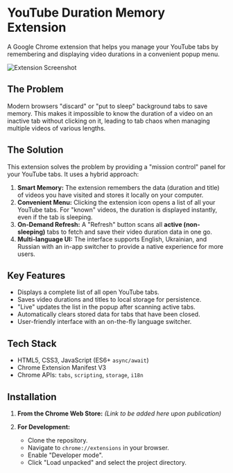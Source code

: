# YouTube Duration Memory Extension

A Google Chrome extension that helps you manage your YouTube tabs by remembering and displaying video durations in a convenient popup menu.

![Extension Screenshot](URL_TO_YOUR_SCREENSHOT)

## The Problem
Modern browsers "discard" or "put to sleep" background tabs to save memory. This makes it impossible to know the duration of a video on an inactive tab without clicking on it, leading to tab chaos when managing multiple videos of various lengths.

## The Solution
This extension solves the problem by providing a "mission control" panel for your YouTube tabs. It uses a hybrid approach:

1.  **Smart Memory:** The extension remembers the data (duration and title) of videos you have visited and stores it locally on your computer.
2.  **Convenient Menu:** Clicking the extension icon opens a list of all your YouTube tabs. For "known" videos, the duration is displayed instantly, even if the tab is sleeping.
3.  **On-Demand Refresh:** A "Refresh" button scans all **active (non-sleeping)** tabs to fetch and save their video duration data in one go.
4.  **Multi-language UI:** The interface supports English, Ukrainian, and Russian with an in-app switcher to provide a native experience for more users.

## Key Features
- Displays a complete list of all open YouTube tabs.
- Saves video durations and titles to local storage for persistence.
- "Live" updates the list in the popup after scanning active tabs.
- Automatically clears stored data for tabs that have been closed.
- User-friendly interface with an on-the-fly language switcher.

## Tech Stack
- HTML5, CSS3, JavaScript (ES6+ `async/await`)
- Chrome Extension Manifest V3
- Chrome APIs: `tabs`, `scripting`, `storage`, `i18n`

## Installation

1.  **From the Chrome Web Store:**
    *(Link to be added here upon publication)*

2.  **For Development:**
    - Clone the repository.
    - Navigate to `chrome://extensions` in your browser.
    - Enable "Developer mode".
    - Click "Load unpacked" and select the project directory.
